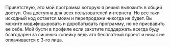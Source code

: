 Приветствую, это мой программа которую я решил выложить в общий доступ. Она доступна для всех пользователей интернета. Но все таки исходный код остается моим и перепродажи никогда не будет. Вы можите модифицыровать и доробатывать программу, но не присвавить ее себе.
Мой бусти в профиле если захотите поддержать всегда буду благодарен за лишнюю копейку ведь это бесплатный проект и никак не оплачивается с 3-го лица.
